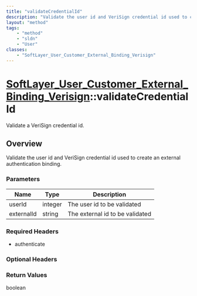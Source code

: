 ```yaml
---
title: "validateCredentialId"
description: "Validate the user id and VeriSign credential id used to create an external authentication binding."
layout: "method"
tags:
    - "method"
    - "sldn"
    - "User"
classes:
    - "SoftLayer_User_Customer_External_Binding_Verisign"
---
```

# [SoftLayer_User_Customer_External_Binding_Verisign](/reference/services/SoftLayer_User_Customer_External_Binding_Verisign)::validateCredentialId

Validate a VeriSign credential id.


## Overview 
Validate the user id and VeriSign credential id used to create an external authentication binding. 

### Parameters 
|Name | Type | Description |
| --- | --- | --- |
|userId| integer| The user id to be validated|
|externalId| string| The external id to be validated|


### Required Headers
* authenticate

### Optional Headers

### Return Values
boolean

